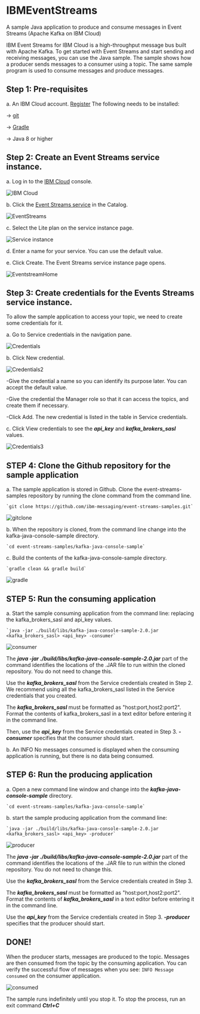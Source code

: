 # IBMEventStreams
A sample Java application to produce and consume messages in Event Streams (Apache Kafka on IBM Cloud)

IBM Event Streams for IBM Cloud is a high-throughput message bus built with Apache Kafka. To get started with Event Streams and start sending and receiving messages, you can use the Java sample. The sample shows how a producer sends messages to a consumer using a topic. The same sample program is used to consume messages and produce messages.

## Step 1: Pre-requisites
a. An IBM Cloud account. [Register](https://cloud.ibm.com/registration)
The following needs to be installed:

-> [git](https://git-scm.com/)

-> [Gradle](https://gradle.org/)

-> Java 8 or higher

## Step 2: Create an Event Streams service instance.

a. Log in to the [IBM Cloud](https://cloud.ibm.com/) console.

![IBM Cloud](images/1_cloudhome.png)

b. Click the [Event Streams service](https://cloud.ibm.com/catalog/services/event-streams) in the Catalog.

![EventStreams](images/2_catalog.png)

c. Select the Lite plan on the service instance page.

![Service instance](images/3_createInstance.png)

d. Enter a name for your service. You can use the default value.

e. Click Create. The Event Streams service instance page opens.

![EventstreamHome](images/5_eventstreamhome.png)


## Step 3: Create credentials for the Events Streams service instance.

To allow the sample application to access your topic, we need to create some credentials for it.

a. Go to Service credentials in the navigation pane.

![Credentials](images/6_servicecredentials1.png)

b. Click New credential.

![Credentials2](images/7_servicecredentials2.png)

 -Give the credential a name so you can identify its purpose later. You can accept the default value.

 -Give the credential the Manager role so that it can access the topics, and create them if necessary.

 -Click Add. The new credential is listed in the table in Service credentials.


c. Click View credentials to see the **_api_key_** and **_kafka_brokers_sasl_** values.

![Credentials3](images/8_servicecredentials3.png)

## STEP 4: Clone the Github repository for the sample application

a. The sample application is stored in Github. Clone the event-streams-samples repository by running the clone command from the command line.

    `git clone https://github.com/ibm-messaging/event-streams-samples.git`
 
![gitclone](images/gitclone.png) 

b. When the repository is cloned, from the command line change into the kafka-java-console-sample directory.

    `cd event-streams-samples/kafka-java-console-sample`

c. Build the contents of the kafka-java-console-sample directory.

    `gradle clean && gradle build`

![gradle](images/gradlecleanbuild.png)

## STEP 5: Run the consuming application

a. Start the sample consuming application from the command line: replacing the kafka_brokers_sasl and api_key values.

    `java -jar ./build/libs/kafka-java-console-sample-2.0.jar <kafka_brokers_sasl> <api_key> -consumer`
    
 ![consumer](images/consumerrun.png)   

The **_java -jar ./build/libs/kafka-java-console-sample-2.0.jar_** part of the command identifies the locations of the .JAR file to run within the cloned repository. You do not need to change this.

Use the **_kafka_brokers_sasl_** from the Service credentials created in Step 2. We recommend using all the kafka_brokers_sasl listed in the Service credentials that you created.

The **_kafka_brokers_sasl_** must be formatted as "host:port,host2:port2".
Format the contents of kafka_brokers_sasl in a text editor before entering it in the command line.

Then, use the **_api_key_** from the Service credentials created in Step 3. **_-consumer_** specifies that the consumer should start.

b. An INFO No messages consumed is displayed when the consuming application is running, but there is no data being consumed.

## STEP 6: Run the producing application

a. Open a new command line window and change into the **_kafka-java-console-sample_** directory.

    `cd event-streams-samples/kafka-java-console-sample`
 
b. start the sample producing application from the command line: 

    `java -jar ./build/libs/kafka-java-console-sample-2.0.jar <kafka_brokers_sasl> <api_key> -producer`
 
  ![producer](images/producerrun.png)  
 
The **_java -jar ./build/libs/kafka-java-console-sample-2.0.jar_** part of the command identifies the locations of the .JAR file to run within the cloned repository. You do not need to change this.

Use the **_kafka_brokers_sasl_** from the Service credentials created in Step 3. 

The **_kafka_brokers_sasl_** must be formatted as "host:port,host2:port2".
Format the contents of **_kafka_brokers_sasl_** in a text editor before entering it in the command line.

Use the **_api_key_** from the Service credentials created in Step 3. **_-producer_** specifies that the producer should start.


## DONE!
When the producer starts, messages are produced to the topic. Messages are then consumed from the topic by the consuming application. You can verify the successful flow of messages when you see:
 `INFO Message consumed` on the consumer application. 

 ![consumed](images/consumed.png)  
 
The sample runs indefinitely until you stop it. To stop the process, run an exit command **_Ctrl+C_**


